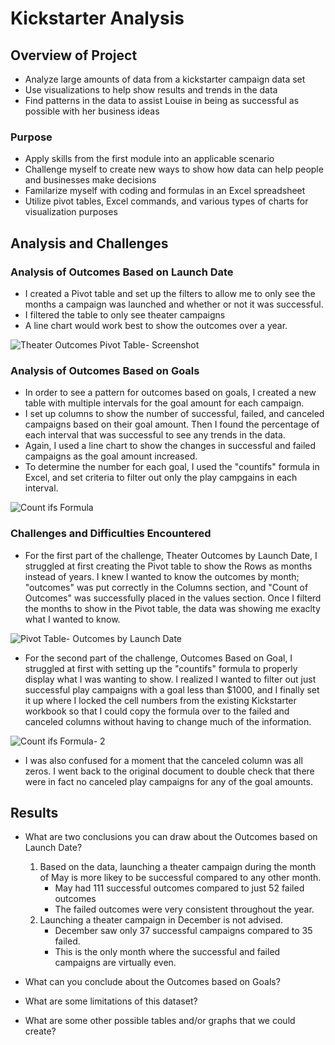 # Kickstarter Analysis 

## Overview of Project
- Analyze large amounts of data from a kickstarter campaign data set
- Use visualizations to help show results and trends in the data 
- Find patterns in the data to assist Louise in being as successful as possible with her business ideas

### Purpose
- Apply skills from the first module into an applicable scenario
- Challenge myself to create new ways to show how data can help people and businesses make decisions
- Familarize myself with coding and formulas in an Excel spreadsheet
- Utilize pivot tables, Excel commands, and various types of charts for visualization purposes

## Analysis and Challenges
### Analysis of Outcomes Based on Launch Date
  - I created a Pivot table and set up the filters to allow me to only see the months a campaign was launched and whether or not it was successful. 
  - I filtered the table to only see theater campaigns
  - A line chart would work best to show the outcomes over a year. 
  
![Theater Outcomes Pivot Table- Screenshot](https://user-images.githubusercontent.com/104038813/173471104-324db2ff-4547-4ad6-831d-f8a470fdeddc.png)

### Analysis of Outcomes Based on Goals
  - In order to see a pattern for outcomes based on goals, I created a new table with multiple intervals for the goal amount for each campaign. 
  - I set up columns to show the number of successful, failed, and canceled campaigns based on their goal amount. Then I found the percentage of each interval that was successful to see any trends in the data. 
  - Again, I used a line chart to show the changes in successful and failed campaigns as the goal amount increased. 
  - To determine the number for each goal, I used the "countifs" formula in Excel, and set criteria to filter out only the play campgains in each interval. 
  
 ![Count ifs Formula ](https://user-images.githubusercontent.com/104038813/173471947-93130848-bb35-4e9a-98e4-3662034c8644.png)
 
 ### Challenges and Difficulties Encountered
  - For the first part of the challenge, Theater Outcomes by Launch Date, I struggled at first creating the Pivot table to show the Rows as months instead of years. I knew I wanted to know the outcomes by month; "outcomes" was put correctly in the Columns section, and "Count of Outcomes" was successfully placed in the values section. Once I filterd the months to show in the Pivot table, the data was showing me exaclty what I wanted to know. 
  
 ![Pivot Table- Outcomes by Launch Date](https://user-images.githubusercontent.com/104038813/173472405-2d8161cb-0054-401e-8f40-555a4bf26934.png)
 
 - For the second part of the challenge, Outcomes Based on Goal, I struggled at first with setting up the "countifs" formula to properly display what I was wanting to show. I realized I wanted to filter out just successful play campaigns with a goal less than $1000, and I finally set it up where I locked the cell numbers from the existing Kickstarter workbook so that I could copy the formula over to the failed and canceled columns without having to change much of the information. 
 
 ![Count ifs Formula- 2](https://user-images.githubusercontent.com/104038813/173472903-934d9f53-2b79-40ae-827c-762d08365d3e.png)
 
 - I was also confused for a moment that the canceled column was all zeros. I went back to the original document to double check that there were in fact no canceled play campaigns for any of the goal amounts. 


## Results

- What are two conclusions you can draw about the Outcomes based on Launch Date?
   1. Based on the data, launching a theater campaign during the month of May is more likey to be successful compared to any other month. 
      - May had 111 successful outcomes compared to just 52 failed outcomes
      - The failed outcomes were very consistent throughout the year. 
   2. Launching a theater campaign in December is not advised.
       - December saw only 37 successful campaigns compared to 35 failed. 
       - This is the only month where the successful and failed campaigns are virtually even. 

- What can you conclude about the Outcomes based on Goals?

- What are some limitations of this dataset?

- What are some other possible tables and/or graphs that we could create?
